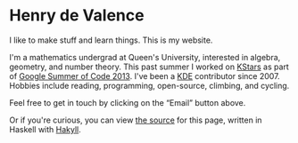 # Henry de Valence

I like to make stuff and learn things. This is my website.

I'm a mathematics undergrad at Queen's University, interested 
in algebra, geometry, and number theory.  This past
summer I worked on [KStars][1] as part of [Google Summer of Code 2013][2].
I've been a [KDE][4] contributor since 2007.
Hobbies include reading, programming, open-source, climbing, and cycling.

Feel free to get in touch by clicking on the “Email” button above.

Or if you're curious, you can view [the source][3] for this page,
written in Haskell with [Hakyll][5].

[1]: http://edu.kde.org/kstars/
[2]: http://www.google-melange.com/gsoc/homepage/google/gsoc2013
[3]: https://github.com/hdevalence/hdevalence.ca/blob/master/site.hs
[4]: http://www.kde.org/
[5]: http://jaspervdj.be/hakyll/
